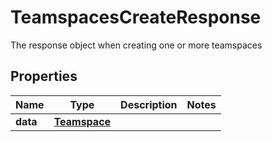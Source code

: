 

# TeamspacesCreateResponse

The response object when creating one or more teamspaces

## Properties

| Name | Type | Description | Notes |
|------------ | ------------- | ------------- | -------------|
|**data** | [**Teamspace**](Teamspace.md) |  |  |



